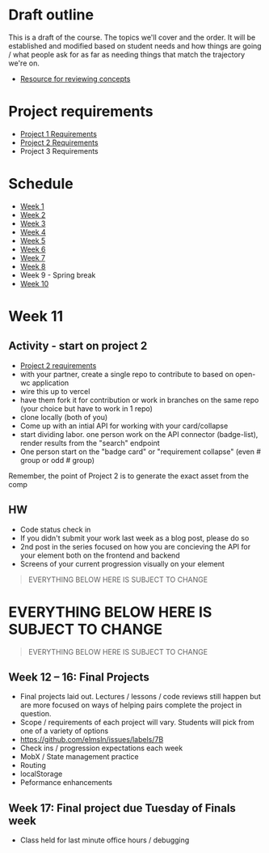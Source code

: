 # Draft outline
This is a draft of the course. The topics we'll cover and the order. It will be established and modified based on student needs and how things are going / what people ask for as far as needing things that match the trajectory we're on.
- [Resource for reviewing concepts](https://youtube.com/playlist?list=PLJQupiji7J5efO_Q5VGZcPE4O_TM_HGP4)

# Project requirements
- [Project 1 Requirements](https://github.com/elmsln/edtechjoker/blob/master/sp-23/projects/project-1.md)
- [Project 2 Requirements](https://github.com/elmsln/edtechjoker/blob/master/sp-23/projects/project-2.md)
- Project 3 Requirements

# Schedule

- [Week 1](https://github.com/elmsln/edtechjoker/tree/master/sp-23/week-1)
- [Week 2](https://github.com/elmsln/edtechjoker/tree/master/sp-23/week-2)
- [Week 3](https://github.com/elmsln/edtechjoker/tree/master/sp-23/week-3)
- [Week 4](https://github.com/elmsln/edtechjoker/tree/master/sp-23/week-4)
- [Week 5](https://github.com/elmsln/edtechjoker/tree/master/sp-23/week-5)
- [Week 6](https://github.com/elmsln/edtechjoker/tree/master/sp-23/week-6)
- [Week 7](https://github.com/elmsln/edtechjoker/tree/master/sp-23/week-7)
- [Week 8](https://github.com/elmsln/edtechjoker/tree/master/sp-23/week-8)
- Week 9 - Spring break
- [Week 10](https://github.com/elmsln/edtechjoker/tree/master/sp-23/week-10)

# Week 11
## Activity - start on project 2
- [Project 2 requirements
](https://github.com/elmsln/edtechjoker/blob/master/sp-23/projects/project-2.md)
- with your partner, create a single repo to contribute to based on open-wc application
- wire this up to vercel
- have them fork it for contribution or work in branches on the same repo (your choice but have to work in 1 repo)
- clone locally (both of you)
- Come up with an intial API for working with your card/collapse
- start dividing labor. one person work on the API connector (badge-list), render results from the "search" endpoint
- One person start on the "badge card" or "requirement collapse" (even # group or odd # group)

Remember, the point of Project 2 is to generate the exact asset from the comp

## HW
- Code status check in
- If you didn't submit your work last week as a blog post, please do so
- 2nd post in the series focused on how you are concieving the API for your element both on the frontend and backend
- Screens of your current progression visually on your element

> EVERYTHING BELOW HERE IS SUBJECT TO CHANGE
# EVERYTHING BELOW HERE IS SUBJECT TO CHANGE
> EVERYTHING BELOW HERE IS SUBJECT TO CHANGE

## Week 12 – 16: Final Projects
- Final projects laid out. Lectures / lessons / code reviews still happen but are more focused on ways of helping pairs complete the project in question.
- Scope / requirements of each project will vary. Students will pick from one of a variety of options
- https://github.com/elmsln/issues/labels/7B
- Check ins / progression expectations each week
- MobX / State management practice
- Routing
- localStorage
- Peformance enhancements

## Week 17: Final project due Tuesday of Finals week
- Class held for last minute office hours / debugging
